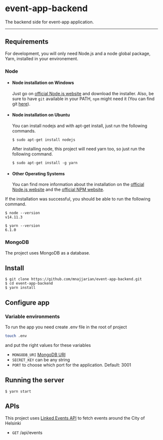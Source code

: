 # event-app-backend

The backend side for event-app application.

---
## Requirements

For development, you will only need Node.js and a node global package, Yarn, installed in your environement.

### Node
- #### Node installation on Windows

  Just go on [official Node.js website](https://nodejs.org/) and download the installer.
Also, be sure to have `git` available in your PATH, `npm` might need it (You can find git [here](https://git-scm.com/)).

- #### Node installation on Ubuntu

  You can install nodejs and with apt-get install, just run the following commands.

      $ sudo apt-get install nodejs
      
  After installing node, this project will need yarn too, so just run the following command.
  
      $ sudo apt-get install -g yarn

- #### Other Operating Systems
  You can find more information about the installation on the [official Node.js website](https://nodejs.org/) and the [official NPM website](https://npmjs.org/).

If the installation was successful, you should be able to run the following command.

    $ node --version
    v14.11.3

    $ yarn --version
    6.1.0

### MongoDB
The project uses MongoDB as a database.

## Install

    $ git clone https://github.com/mnajjarian/event-app-backend.git
    $ cd event-app-backend
    $ yarn install

## Configure app

### Variable environments
To run the app you need create .env file in the root of project
```sh
touch .env
```

and put the right values for these variables

- `MONGODB_URI` [MongoDB URI](https://docs.mongodb.com/manual/reference/connection-string/)
- `SECRET_KEY` can be any string
- `PORT` to choose which port for the application. Default: 3001

## Running the server

    $ yarn start
    
## APIs

This project uses [Linked Events API](https://dev.hel.fi/apis/linkedevents) to fetch events around the City of Helsinki

- `GET` /api/events 
